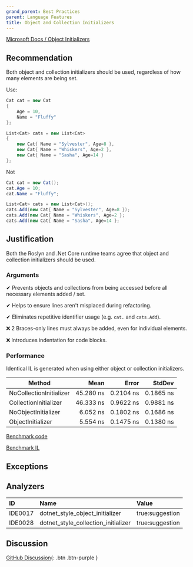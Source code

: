 ```yaml
---
grand_parent: Best Practices
parent: Language Features
title: Object and Collection Initializers
---
```


[Microsoft Docs / Object Initializers](https://docs.microsoft.com/dotnet/csharp/programming-guide/classes-and-structs/object-and-collection-initializers)

## Recommendation

Both object and collection initializers should be used, regardless of how many elements are being set.

Use:

```cs
Cat cat = new Cat
{
    Age = 10,
    Name = "Fluffy"
};

List<Cat> cats = new List<Cat>
{
    new Cat{ Name = "Sylvester", Age=8 },
    new Cat{ Name = "Whiskers", Age=2 },
    new Cat{ Name = "Sasha", Age=14 }
};
```

Not

```cs
Cat cat = new Cat();
cat.Age = 10;
cat.Name = "Fluffy";

List<Cat> cats = new List<Cat>();
cats.Add(new Cat{ Name = "Sylvester", Age=8 });
cats.Add(new Cat{ Name = "Whiskers", Age=2 };
cats.Add(new Cat{ Name = "Sasha", Age=14 };
```

## Justification

Both the Roslyn and .Net Core runtime teams agree that object and collection initializers should be used.

### Arguments

✔ Prevents objects and collections from being accessed before all necessary elements added / set.

✔ Helps to ensure lines aren't misplaced during refactoring.

✔ Eliminates repetitive identifier usage (e.g. `cat.` and `cats.Add`).

❌ 2 Braces-only lines must always be added, even for individual elements.

❌ Introduces indentation for code blocks.

### Performance

Identical IL is generated when using either object or collection initializers.

|                  Method |      Mean |     Error |    StdDev |
|------------------------ |----------:|----------:|----------:|
| NoCollectionInitializer | 45.280 ns | 0.2104 ns | 0.1865 ns |
|   CollectionInitializer | 46.333 ns | 0.9622 ns | 0.9881 ns |
|     NoObjectInitializer |  6.052 ns | 0.1802 ns | 0.1686 ns |
|       ObjectInitializer |  5.554 ns | 0.1475 ns | 0.1380 ns |

[Benchmark code](https://github.com/kmgallahan/Style-as-Code/blob/master/Benchmarks/object_and_collection_initializers_benchmark.cs)

[Benchmark IL](https://github.com/kmgallahan/Style-as-Code/blob/master/Benchmarks/object_and_collection_initializers_benchmark_IL)

## Exceptions

## Analyzers

| ID | Name | Value
|:-|:-|:-|
| IDE0017 | dotnet_style_object_initializer | true:suggestion |
| IDE0028 | dotnet_style_collection_initializer | true:suggestion |

## Discussion

[GitHub Discussion](https://github.com/kmgallahan/Style-as-Code/issues/9){: .btn .btn-purple }

